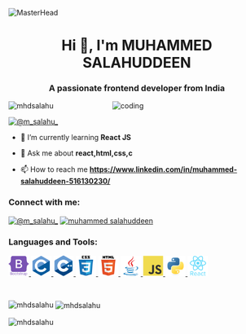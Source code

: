 ![MasterHead](https://miro.medium.com/max/1200/1*TVdM3xU44wzY4T_vvbp-jQ.png)
<h1 align="center">Hi 👋, I'm MUHAMMED SALAHUDDEEN</h1>
<h3 align="center">A passionate frontend developer from India</h3>
<img align="right" alt="coding" width="300" src="https://process.filestackapi.com/cache=expiry:max/resize=width:1050/efbSR18hT5uRKuo0zoMA"/> 

<p align="left"> <img src="https://komarev.com/ghpvc/?username=mhdsalahu&label=Profile%20views&color=0e75b6&style=flat" alt="mhdsalahu" /> </p>

<p align="left"> <a href="https://twitter.com/@m_salahu_" target="blank"><img src="https://img.shields.io/twitter/follow/@m_salahu_?logo=twitter&style=for-the-badge" alt="@m_salahu_" /></a> </p>

- 🌱 I’m currently learning **React JS**

- 💬 Ask me about **react,html,css,c**

- 📫 How to reach me **https://www.linkedin.com/in/muhammed-salahuddeen-516130230/**

<h3 align="left">Connect with me:</h3>
<p align="left">
<a href="https://twitter.com/@m_salahu_" target="blank"><img align="center" src="https://raw.githubusercontent.com/rahuldkjain/github-profile-readme-generator/master/src/images/icons/Social/twitter.svg" alt="@m_salahu_" height="30" width="40" /></a>
<a href="https://linkedin.com/in/muhammed salahuddeen" target="blank"><img align="center" src="https://raw.githubusercontent.com/rahuldkjain/github-profile-readme-generator/master/src/images/icons/Social/linked-in-alt.svg" alt="muhammed salahuddeen" height="30" width="40" /></a>
</p>

<h3 align="left">Languages and Tools:</h3>
<p align="left"> <a href="https://getbootstrap.com" target="_blank" rel="noreferrer"> <img src="https://raw.githubusercontent.com/devicons/devicon/master/icons/bootstrap/bootstrap-plain-wordmark.svg" alt="bootstrap" width="40" height="40"/> </a> <a href="https://www.cprogramming.com/" target="_blank" rel="noreferrer"> <img src="https://raw.githubusercontent.com/devicons/devicon/master/icons/c/c-original.svg" alt="c" width="40" height="40"/> </a> <a href="https://www.w3schools.com/cpp/" target="_blank" rel="noreferrer"> <img src="https://raw.githubusercontent.com/devicons/devicon/master/icons/cplusplus/cplusplus-original.svg" alt="cplusplus" width="40" height="40"/> </a> <a href="https://www.w3schools.com/css/" target="_blank" rel="noreferrer"> <img src="https://raw.githubusercontent.com/devicons/devicon/master/icons/css3/css3-original-wordmark.svg" alt="css3" width="40" height="40"/> </a> <a href="https://www.w3.org/html/" target="_blank" rel="noreferrer"> <img src="https://raw.githubusercontent.com/devicons/devicon/master/icons/html5/html5-original-wordmark.svg" alt="html5" width="40" height="40"/> </a> <a href="https://www.java.com" target="_blank" rel="noreferrer"> <img src="https://raw.githubusercontent.com/devicons/devicon/master/icons/java/java-original.svg" alt="java" width="40" height="40"/> </a> <a href="https://developer.mozilla.org/en-US/docs/Web/JavaScript" target="_blank" rel="noreferrer"> <img src="https://raw.githubusercontent.com/devicons/devicon/master/icons/javascript/javascript-original.svg" alt="javascript" width="40" height="40"/> </a> <a href="https://www.python.org" target="_blank" rel="noreferrer"> <img src="https://raw.githubusercontent.com/devicons/devicon/master/icons/python/python-original.svg" alt="python" width="40" height="40"/> </a> <a href="https://reactjs.org/" target="_blank" rel="noreferrer"> <img src="https://raw.githubusercontent.com/devicons/devicon/master/icons/react/react-original-wordmark.svg" alt="react" width="40" height="40"/> </a> </p>&nbsp;&nbsp;

<p><img align="left" src="https://github-readme-stats.vercel.app/api/top-langs?username=mhdsalahu&show_icons=true&locale=en&layout=compact" alt="mhdsalahu" /></p>

<p>&nbsp;<img align="center" src="https://github-readme-stats.vercel.app/api?username=mhdsalahu&show_icons=true&locale=en" alt="mhdsalahu" /></p>

<p><img align="center" src="https://github-readme-streak-stats.herokuapp.com/?user=mhdsalahu&" alt="mhdsalahu" /></p>
